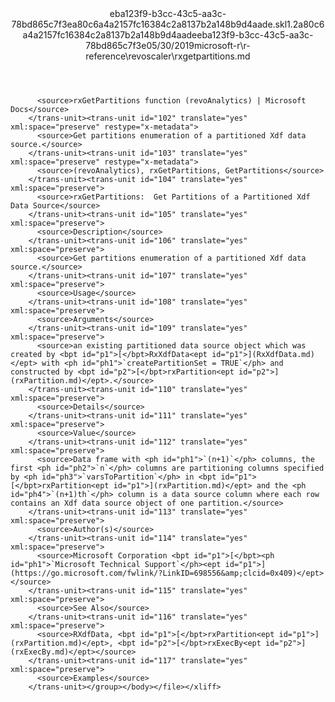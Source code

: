 <?xml version="1.0"?><xliff version="1.2" xmlns="urn:oasis:names:tc:xliff:document:1.2" xmlns:xsi="http://www.w3.org/2001/XMLSchema-instance" xsi:schemaLocation="urn:oasis:names:tc:xliff:document:1.2 xliff-core-1.2-transitional.xsd"><file datatype="xml" original="rxgetpartitions.md" source-language="en-US" target-language="en-US"><header><tool tool-id="mdxliff" tool-name="mdxliff" tool-version="1.0-8ab897d" tool-company="Microsoft" /><xliffext:skl_file_name xmlns:xliffext="urn:microsoft:content:schema:xliffextensions">eba123f9-b3cc-43c5-aa3c-78bd865c7f3ea80c6a4a2157fc16384c2a8137b2a148b9d4aade.skl</xliffext:skl_file_name><xliffext:version xmlns:xliffext="urn:microsoft:content:schema:xliffextensions">1.2</xliffext:version><xliffext:ms.openlocfilehash xmlns:xliffext="urn:microsoft:content:schema:xliffextensions">a80c6a4a2157fc16384c2a8137b2a148b9d4aade</xliffext:ms.openlocfilehash><xliffext:ms.sourcegitcommit xmlns:xliffext="urn:microsoft:content:schema:xliffextensions">eba123f9-b3cc-43c5-aa3c-78bd865c7f3e</xliffext:ms.sourcegitcommit><xliffext:ms.lasthandoff xmlns:xliffext="urn:microsoft:content:schema:xliffextensions">05/30/2019</xliffext:ms.lasthandoff><xliffext:ms.openlocfilepath xmlns:xliffext="urn:microsoft:content:schema:xliffextensions">microsoft-r\r-reference\revoscaler\rxgetpartitions.md</xliffext:ms.openlocfilepath></header><body><group id="content" extype="content"><trans-unit id="101" translate="yes" xml:space="preserve" restype="x-metadata">
          <source>rxGetPartitions function (revoAnalytics) | Microsoft Docs</source>
        </trans-unit><trans-unit id="102" translate="yes" xml:space="preserve" restype="x-metadata">
          <source>Get partitions enumeration of a partitioned Xdf data source.</source>
        </trans-unit><trans-unit id="103" translate="yes" xml:space="preserve" restype="x-metadata">
          <source>(revoAnalytics), rxGetPartitions, GetPartitions</source>
        </trans-unit><trans-unit id="104" translate="yes" xml:space="preserve">
          <source>rxGetPartitions:  Get Partitions of a Partitioned Xdf Data Source</source>
        </trans-unit><trans-unit id="105" translate="yes" xml:space="preserve">
          <source>Description</source>
        </trans-unit><trans-unit id="106" translate="yes" xml:space="preserve">
          <source>Get partitions enumeration of a partitioned Xdf data source.</source>
        </trans-unit><trans-unit id="107" translate="yes" xml:space="preserve">
          <source>Usage</source>
        </trans-unit><trans-unit id="108" translate="yes" xml:space="preserve">
          <source>Arguments</source>
        </trans-unit><trans-unit id="109" translate="yes" xml:space="preserve">
          <source>an existing partitioned data source object which was created by <bpt id="p1">[</bpt>RxXdfData<ept id="p1">](RxXdfData.md)</ept> with <ph id="ph1">`createPartitionSet = TRUE`</ph> and constructed by <bpt id="p2">[</bpt>rxPartition<ept id="p2">](rxPartition.md)</ept>.</source>
        </trans-unit><trans-unit id="110" translate="yes" xml:space="preserve">
          <source>Details</source>
        </trans-unit><trans-unit id="111" translate="yes" xml:space="preserve">
          <source>Value</source>
        </trans-unit><trans-unit id="112" translate="yes" xml:space="preserve">
          <source>Data frame with <ph id="ph1">`(n+1)`</ph> columns, the first <ph id="ph2">`n`</ph> columns are partitioning columns specified by <ph id="ph3">`varsToPartition`</ph> in <bpt id="p1">[</bpt>rxPartition<ept id="p1">](rxPartition.md)</ept> and the <ph id="ph4">`(n+1)th`</ph> column is a data source column where each row contains an Xdf data source object of one partition.</source>
        </trans-unit><trans-unit id="113" translate="yes" xml:space="preserve">
          <source>Author(s)</source>
        </trans-unit><trans-unit id="114" translate="yes" xml:space="preserve">
          <source>Microsoft Corporation <bpt id="p1">[</bpt><ph id="ph1">`Microsoft Technical Support`</ph><ept id="p1">](https://go.microsoft.com/fwlink/?LinkID=698556&amp;clcid=0x409)</ept></source>
        </trans-unit><trans-unit id="115" translate="yes" xml:space="preserve">
          <source>See Also</source>
        </trans-unit><trans-unit id="116" translate="yes" xml:space="preserve">
          <source>RXdfData, <bpt id="p1">[</bpt>rxPartition<ept id="p1">](rxPartition.md)</ept>, <bpt id="p2">[</bpt>rxExecBy<ept id="p2">](rxExecBy.md)</ept></source>
        </trans-unit><trans-unit id="117" translate="yes" xml:space="preserve">
          <source>Examples</source>
        </trans-unit></group></body></file></xliff>